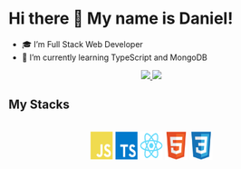 # Hi there 👋 My name is Daniel!

- 🎓 I’m Full Stack Web Developer
- 🌱 I’m currently learning TypeScript and MongoDB

<div style="display: inline_block" align="center">
  <a href="https://github.com/DanielGomesTB">
  <img height="150em" src="https://github-readme-stats.vercel.app/api?username=DanielGomesTB&show_icons=true&theme=dracula&include_all_commits=true&count_private=true"/>
  <img height="150em" src="https://github-readme-stats.vercel.app/api/top-langs/?username=DanielGomesTB&layout=compact&langs_count=7&theme=dracula"/></a>
</div>

## My Stacks

<div style="display: inline_block" align="center"><br>
  <img align="center" alt="Js" height="50" width="40" src="https://raw.githubusercontent.com/devicons/devicon/master/icons/javascript/javascript-plain.svg">
  <img align="center" alt="Ts" height="50" width="40" src="https://raw.githubusercontent.com/devicons/devicon/master/icons/typescript/typescript-plain.svg">
  <img align="center" alt="React" height="50" width="40" src="https://raw.githubusercontent.com/devicons/devicon/master/icons/react/react-original.svg">
  <img align="center" alt="HTML" height="50" width="40" src="https://raw.githubusercontent.com/devicons/devicon/master/icons/html5/html5-original.svg">
  <img align="center" alt="CSS" height="50" width="40" src="https://raw.githubusercontent.com/devicons/devicon/master/icons/css3/css3-original.svg">
</div>

